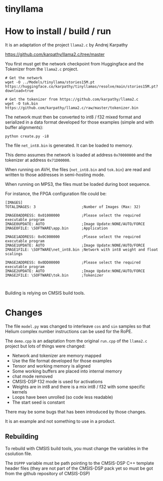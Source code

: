 # tinyllama

# How to install / build / run

It is an adaptation of the project `llama2.c` by Andrej Karpathy

https://github.com/karpathy/llama2.c/tree/master

You first must get the network checkpoint from Huggingface and the Tokenizer from the `llama2.c` project.

```shell
# Get the network
wget -O ../Models/tinyllama/stories15M.pt https://huggingface.co/karpathy/tinyllamas/resolve/main/stories15M.pt?download=true 

# Get the tokenizer from https://github.com/karpathy/llama2.c
wget -O tok.bin https://github.com/karpathy/llama2.c/raw/master/tokenizer.bin
```

The network must then be converted to int8 / f32 mixed format and serialized in a data format developed for those examples (simple and with buffer alignments):

```shell
python create.py -i8
```

The file `net_int8.bin` is generated. It can be loaded to memory.

This demo assumes the network is loaded at address `0x70000000` and the tokenizer at address `0x71D00000`.

When running on AVH, the files (`net_int8.bin` and `tok.bin`) are read and written to those addresses in semi-hosting mode.

When running on MPS3, the files must be loaded during boot sequence.

For instance, the FPGA configuration file could be:

```
[IMAGES]
TOTALIMAGES: 3                     ;Number of Images (Max: 32)

IMAGE0ADDRESS: 0x01000000          ;Please select the required executable program
IMAGE0UPDATE: AUTO                 ;Image Update:NONE/AUTO/FORCE
IMAGE0FILE: \SOFTWARE\app.bin      ;Application

IMAGE1ADDRESS: 0x0C000000          ;Please select the required executable program
IMAGE1UPDATE: AUTO                 ;Image Update:NONE/AUTO/FORCE
IMAGE1FILE: \SOFTWARE\net_int8.bin ;Network with int8 weight and float scalings

IMAGE2ADDRESS: 0x0DD00000          ;Please select the required executable program
IMAGE2UPDATE: AUTO                 ;Image Update:NONE/AUTO/FORCE
IMAGE2FILE: \SOFTWARE\tok.bin      ;Tokenizer



```

Building is relying on CMSIS build tools.

# Changes

The file `model.py` was changed to interleave `cos` and `sin` samples so that Helium complex number instructions can be used for the RoPE.

The `demo.cpp` is an adaptation from the original `run.cpp` of the `llama2.c` project but lots of things were changed:

- Network and tokenizer are memory mapped
- Use the file format developed for those examples
- Tensor and working memory is aligned
- Some working buffers are placed into internal memory
- chat mode removed
- CMSIS-DSP f32 mode is used for activations
- Weights are in int8 and there is a mix int8 / f32 with some specific kernels
- Loops have been unrolled (so code less readable)
- The start seed is constant

There may be some bugs that has been introduced by those changes.

It is an example and not something to use in a product.

## Rebuilding

To rebuild with CMSIS build tools, you must change the variables in the csolution file.

The `DSPPP` variable must be path pointing to the CMSIS-DSP C++ template header files (they are not part of the CMSIS-DSP pack yet so must be got from the github repository of CMSIS-DSP)
